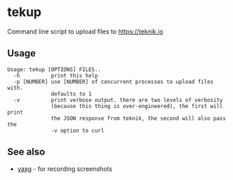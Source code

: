 # tekup
Command line script to upload files to https://teknik.io

## Usage

```
Usage: tekup [OPTIONS] FILES..
  -h          print this help
  -p [NUMBER] use [NUMBER] of concurrent processes to upload files with.
              defaults to 1
  -v          print verbose output. there are two levels of verbosity
              (because this thing is over-engineered), the first will print
              the JSON response from teknik, the second will also pass the
              -v option to curl
```

## See also

* [yaxg](https://github.com/DanielFGray/yaxg) - for recording screenshots
